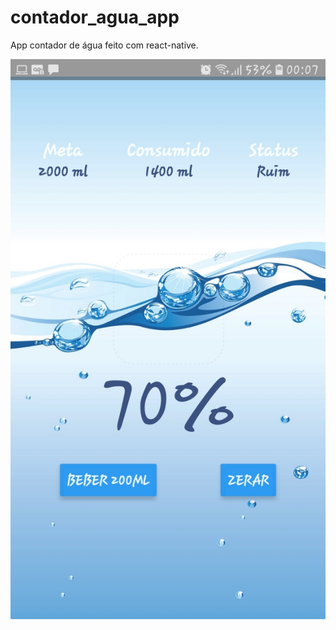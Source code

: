 # contador_agua_app
<p>App contador de água feito com react-native.</p>
<img src="demo.jpeg" alt="demo" />

